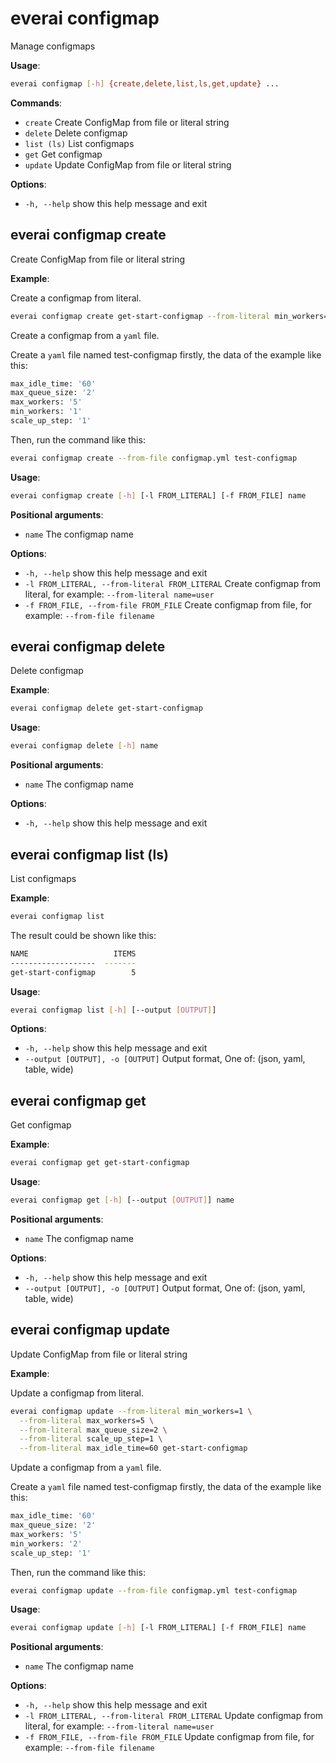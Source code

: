# everai configmap
Manage configmaps  

**Usage**:  
```bash
everai configmap [-h] {create,delete,list,ls,get,update} ...
```

**Commands**:  

* `create`              Create ConfigMap from file or literal string  
* `delete`              Delete configmap  
* `list (ls)`           List configmaps  
* `get`                 Get configmap  
* `update`              Update ConfigMap from file or literal string  

**Options**:  
* `-h, --help`            show this help message and exit  
 
## everai configmap create              
Create ConfigMap from file or literal string  

**Example**:  

Create a configmap from literal.  

```bash  
everai configmap create get-start-configmap --from-literal min_workers=1
```
Create a configmap from a `yaml` file.  

Create a `yaml` file named test-configmap firstly, the data of the example like this: 
```bash
max_idle_time: '60'
max_queue_size: '2'
max_workers: '5'
min_workers: '1'
scale_up_step: '1'
```
Then, run the command like this:  
```bash  
everai configmap create --from-file configmap.yml test-configmap
```

**Usage**: 
```bash 
everai configmap create [-h] [-l FROM_LITERAL] [-f FROM_FILE] name
```

**Positional arguments**:  
  * `name`                  The configmap name

**Options**:  
* `-h, --help`            show this help message and exit  
* `-l FROM_LITERAL, --from-literal FROM_LITERAL`
                        Create configmap from literal, for example: `--from-literal name=user`  
* `-f FROM_FILE, --from-file FROM_FILE`
                        Create configmap from file, for example: `--from-file filename`  

## everai configmap delete              
Delete configmap  

**Example**:  
```bash
everai configmap delete get-start-configmap
```
**Usage**: 
```bash
everai configmap delete [-h] name
```

**Positional arguments**:  
  * `name`        The configmap name

**Options**:
* `-h, --help`  show this help message and exit

## everai configmap list (ls)           
List configmaps  

**Example**:  
```bash
everai configmap list
```
The result could be shown like this:  
```bash
NAME                   ITEMS
-------------------  -------
get-start-configmap        5
```

**Usage**: 
```bash
everai configmap list [-h] [--output [OUTPUT]]
```
**Options**:  
* `-h, --help`            show this help message and exit  
* `--output [OUTPUT], -o [OUTPUT]`
                        Output format, One of: (json, yaml, table, wide)  

## everai configmap get                 
Get configmap  

**Example**:  
```bash  
everai configmap get get-start-configmap
```

**Usage**:  
```bash
everai configmap get [-h] [--output [OUTPUT]] name  
```

**Positional arguments**:  
  * `name`                  The configmap name

**Options**:  
* `-h, --help`            show this help message and exit  
* `--output [OUTPUT], -o [OUTPUT]`
                        Output format, One of: (json, yaml, table, wide)

## everai configmap update              
Update ConfigMap from file or literal string  

**Example**:  

Update a configmap from literal.  

```bash  
everai configmap update --from-literal min_workers=1 \
  --from-literal max_workers=5 \
  --from-literal max_queue_size=2 \
  --from-literal scale_up_step=1 \
  --from-literal max_idle_time=60 get-start-configmap
```
Update a configmap from a `yaml` file.  

Create a `yaml` file named test-configmap firstly, the data of the example like this: 
```bash
max_idle_time: '60'
max_queue_size: '2'
max_workers: '5'
min_workers: '2'
scale_up_step: '1'
```

Then, run the command like this:  
```bash  
everai configmap update --from-file configmap.yml test-configmap
```

**Usage**: 
```bash
everai configmap update [-h] [-l FROM_LITERAL] [-f FROM_FILE] name
```

**Positional arguments**:  
  * `name`                  The configmap name

**Options**:  
* `-h, --help`            show this help message and exit  
* `-l FROM_LITERAL, --from-literal FROM_LITERAL`  Update configmap from literal, for example: `--from-literal name=user`
* `-f FROM_FILE, --from-file FROM_FILE`  Update configmap from file, for example: `--from-file filename`